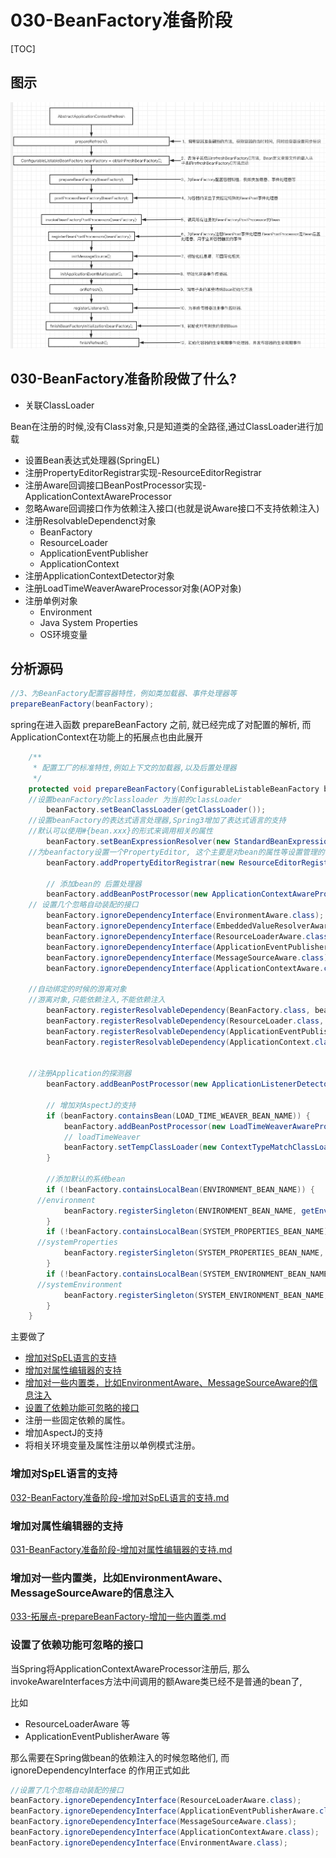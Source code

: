 # 030-BeanFactory准备阶段

[TOC]

## 图示

![image-20201007151953236](../../assets/image-20201007151953236.png)

## 030-BeanFactory准备阶段做了什么?

- 关联ClassLoader

Bean在注册的时候,没有Class对象,只是知道类的全路径,通过ClassLoader进行加载

- 设置Bean表达式处理器(SpringEL)
- 注册PropertyEditorRegistrar实现-ResourceEditorRegistrar
- 注册Aware回调接口BeanPostProcessor实现-ApplicationContextAwareProcessor
- 忽略Aware回调接口作为依赖注入接口(也就是说Aware接口不支持依赖注入)
- 注册ResolvableDependenct对象
  - BeanFactory
  - ResourceLoader
  - ApplicationEventPublisher
  - ApplicationContext
- 注册ApplicationContextDetector对象
- 注册LoadTimeWeaverAwareProcessor对象(AOP对象)
- 注册单例对象
  - Environment
  - Java System Properties
  - OS环境变量

## 分析源码

```java
//3、为BeanFactory配置容器特性，例如类加载器、事件处理器等
prepareBeanFactory(beanFactory);
```

spring在进入函数 prepareBeanFactory 之前, 就已经完成了对配置的解析, 而 ApplicationContext在功能上的拓展点也由此展开

```java
	/**
	 * 配置工厂的标准特性,例如上下文的加载器,以及后置处理器
	 */
	protected void prepareBeanFactory(ConfigurableListableBeanFactory beanFactory) {
    //设置beanFactory的classloader 为当前的classLoader
		beanFactory.setBeanClassLoader(getClassLoader());
    //设置beanFactory的表达式语言处理器,Spring3增加了表达式语言的支持
    //默认可以使用#{bean.xxx}的形式来调用相关的属性
		beanFactory.setBeanExpressionResolver(new StandardBeanExpressionResolver(beanFactory.getBeanClassLoader()));
    //为beanfactory设置一个PropertyEditor, 这个主要是对bean的属性等设置管理的一个工具
		beanFactory.addPropertyEditorRegistrar(new ResourceEditorRegistrar(this, getEnvironment()));

		// 添加bean的 后置处理器
		beanFactory.addBeanPostProcessor(new ApplicationContextAwareProcessor(this));
    // 设置几个忽略自动装配的接口
		beanFactory.ignoreDependencyInterface(EnvironmentAware.class);
		beanFactory.ignoreDependencyInterface(EmbeddedValueResolverAware.class);
		beanFactory.ignoreDependencyInterface(ResourceLoaderAware.class);
		beanFactory.ignoreDependencyInterface(ApplicationEventPublisherAware.class);
		beanFactory.ignoreDependencyInterface(MessageSourceAware.class);
		beanFactory.ignoreDependencyInterface(ApplicationContextAware.class);

    //自动绑定的时候的游离对象
    //游离对象,只能依赖注入,不能依赖注入
		beanFactory.registerResolvableDependency(BeanFactory.class, beanFactory);
		beanFactory.registerResolvableDependency(ResourceLoader.class, this);
		beanFactory.registerResolvableDependency(ApplicationEventPublisher.class, this);
		beanFactory.registerResolvableDependency(ApplicationContext.class, this);


    //注册Application的探测器
		beanFactory.addBeanPostProcessor(new ApplicationListenerDetector(this));

		// 增加对AspectJ的支持
		if (beanFactory.containsBean(LOAD_TIME_WEAVER_BEAN_NAME)) {
			beanFactory.addBeanPostProcessor(new LoadTimeWeaverAwareProcessor(beanFactory));
			// loadTimeWeaver
			beanFactory.setTempClassLoader(new ContextTypeMatchClassLoader(beanFactory.getBeanClassLoader()));
		}

		//添加默认的系统bean
		if (!beanFactory.containsLocalBean(ENVIRONMENT_BEAN_NAME)) {
      //environment
			beanFactory.registerSingleton(ENVIRONMENT_BEAN_NAME, getEnvironment());
		}
		if (!beanFactory.containsLocalBean(SYSTEM_PROPERTIES_BEAN_NAME)) {
      //systemProperties
			beanFactory.registerSingleton(SYSTEM_PROPERTIES_BEAN_NAME, getEnvironment().getSystemProperties());
		}
		if (!beanFactory.containsLocalBean(SYSTEM_ENVIRONMENT_BEAN_NAME)) {
      //systemEnvironment
			beanFactory.registerSingleton(SYSTEM_ENVIRONMENT_BEAN_NAME, getEnvironment().getSystemEnvironment());
		}
	}

```

主要做了

- [增加对SpEL语言的支持](#增加对SpEL语言的支持)
- [增加对属性编辑器的支持](#增加对属性编辑器的支持)
- [增加对一些内置类，比如EnvironmentAware、MessageSourceAware的信息注入](#增加对一些内置类，比如EnvironmentAware、MessageSourceAware的信息注入)
- [设置了依赖功能可忽略的接口](#设置了依赖功能可忽略的接口)
- 注册一些固定依赖的属性。
- 增加AspectJ的支持
- 将相关环境变量及属性注册以单例模式注册。

### 增加对SpEL语言的支持

 [032-BeanFactory准备阶段-增加对SpEL语言的支持.md](032-BeanFactory准备阶段-增加对SpEL语言的支持.md) 

### 增加对属性编辑器的支持

 [031-BeanFactory准备阶段-增加对属性编辑器的支持.md](031-BeanFactory准备阶段-增加对属性编辑器的支持.md) 

### 增加对一些内置类，比如EnvironmentAware、MessageSourceAware的信息注入

 [033-拓展点-prepareBeanFactory-增加一些内置类.md](033-拓展点-prepareBeanFactory-增加一些内置类.md) 

### 设置了依赖功能可忽略的接口

当Spring将ApplicationContextAwareProcessor注册后, 那么invokeAwareInterfaces方法中间调用的额Aware类已经不是普通的bean了,

比如

- ResourceLoaderAware 等
- ApplicationEventPublisherAware 等

那么需要在Spring做bean的依赖注入的时候忽略他们, 而 ignoreDependencyInterface 的作用正式如此

```java
//设置了几个忽略自动装配的接口
beanFactory.ignoreDependencyInterface(ResourceLoaderAware.class);
beanFactory.ignoreDependencyInterface(ApplicationEventPublisherAware.class);
beanFactory.ignoreDependencyInterface(MessageSourceAware.class);
beanFactory.ignoreDependencyInterface(ApplicationContextAware.class);
beanFactory.ignoreDependencyInterface(EnvironmentAware.class);
```




